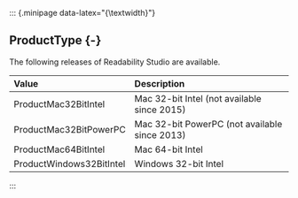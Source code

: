 ::: {.minipage data-latex="{\textwidth}"}
## ProductType {-}

The following releases of Readability Studio are available.

Value   |   Description
| :-- | :-- |
ProductMac32BitIntel   |   Mac 32-bit Intel (not available since 2015)
ProductMac32BitPowerPC   |   Mac 32-bit PowerPC (not available since 2013)
ProductMac64BitIntel   |   Mac 64-bit Intel
ProductWindows32BitIntel   |   Windows 32-bit Intel
:::
